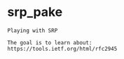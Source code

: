 # srp_pake
```
Playing with SRP

The goal is to learn about:
https://tools.ietf.org/html/rfc2945

```
